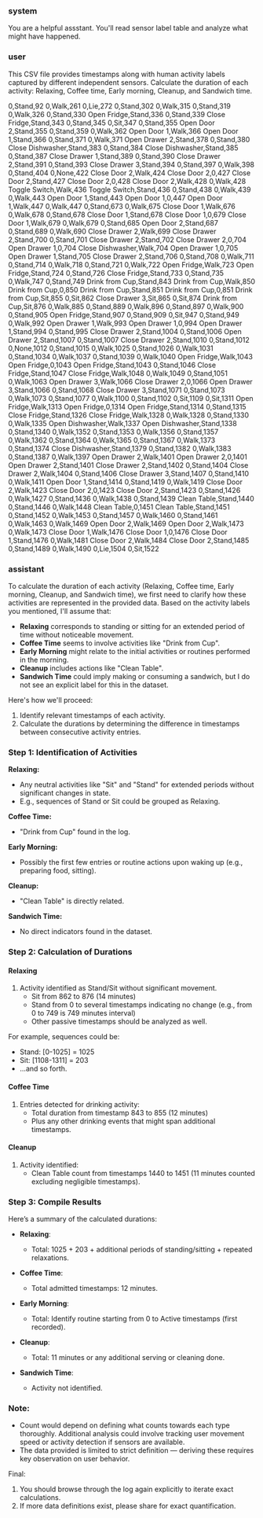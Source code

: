 ### system
You are a helpful assstant. You'll read sensor label table and analyze what might have happened.
### user

This CSV file provides timestamps along with human activity labels captured by different independent sensors.
Calculate the duration of each activity: Relaxing, Coffee time, Early morning, Cleanup, and Sandwich time.
    
0,Stand,92
0,Walk,261
0,Lie,272
0,Stand,302
0,Walk,315
0,Stand,319
0,Walk,326
0,Stand,330
Open Fridge,Stand,336
0,Stand,339
Close Fridge,Stand,343
0,Stand,345
0,Sit,347
0,Stand,355
Open Door 2,Stand,355
0,Stand,359
0,Walk,362
Open Door 1,Walk,366
Open Door 1,Stand,366
0,Stand,371
0,Walk,371
Open Drawer 2,Stand,378
0,Stand,380
Close Dishwasher,Stand,383
0,Stand,384
Close Dishwasher,Stand,385
0,Stand,387
Close Drawer 1,Stand,389
0,Stand,390
Close Drawer 2,Stand,391
0,Stand,393
Close Drawer 3,Stand,394
0,Stand,397
0,Walk,398
0,Stand,404
0,None,422
Close Door 2,Walk,424
Close Door 2,0,427
Close Door 2,Stand,427
Close Door 2,0,428
Close Door 2,Walk,428
0,Walk,428
Toggle Switch,Walk,436
Toggle Switch,Stand,436
0,Stand,438
0,Walk,439
0,Walk,443
Open Door 1,Stand,443
Open Door 1,0,447
Open Door 1,Walk,447
0,Walk,447
0,Stand,673
0,Walk,675
Close Door 1,Walk,676
0,Walk,678
0,Stand,678
Close Door 1,Stand,678
Close Door 1,0,679
Close Door 1,Walk,679
0,Walk,679
0,Stand,685
Open Door 2,Stand,687
0,Stand,689
0,Walk,690
Close Drawer 2,Walk,699
Close Drawer 2,Stand,700
0,Stand,701
Close Drawer 2,Stand,702
Close Drawer 2,0,704
Open Drawer 1,0,704
Close Dishwasher,Walk,704
Open Drawer 1,0,705
Open Drawer 1,Stand,705
Close Drawer 2,Stand,706
0,Stand,708
0,Walk,711
0,Stand,714
0,Walk,718
0,Stand,721
0,Walk,722
Open Fridge,Walk,723
Open Fridge,Stand,724
0,Stand,726
Close Fridge,Stand,733
0,Stand,735
0,Walk,747
0,Stand,749
Drink from Cup,Stand,843
Drink from Cup,Walk,850
Drink from Cup,0,850
Drink from Cup,Stand,851
Drink from Cup,0,851
Drink from Cup,Sit,855
0,Sit,862
Close Drawer 3,Sit,865
0,Sit,874
Drink from Cup,Sit,876
0,Walk,885
0,Stand,889
0,Walk,896
0,Stand,897
0,Walk,900
0,Stand,905
Open Fridge,Stand,907
0,Stand,909
0,Sit,947
0,Stand,949
0,Walk,992
Open Drawer 1,Walk,993
Open Drawer 1,0,994
Open Drawer 1,Stand,994
0,Stand,995
Close Drawer 2,Stand,1004
0,Stand,1006
Open Drawer 2,Stand,1007
0,Stand,1007
Close Drawer 2,Stand,1010
0,Stand,1012
0,None,1012
0,Stand,1015
0,Walk,1025
0,Stand,1026
0,Walk,1031
0,Stand,1034
0,Walk,1037
0,Stand,1039
0,Walk,1040
Open Fridge,Walk,1043
Open Fridge,0,1043
Open Fridge,Stand,1043
0,Stand,1046
Close Fridge,Stand,1047
Close Fridge,Walk,1048
0,Walk,1049
0,Stand,1051
0,Walk,1063
Open Drawer 3,Walk,1066
Close Drawer 2,0,1066
Open Drawer 3,Stand,1066
0,Stand,1068
Close Drawer 3,Stand,1071
0,Stand,1073
0,Walk,1073
0,Stand,1077
0,Walk,1100
0,Stand,1102
0,Sit,1109
0,Sit,1311
Open Fridge,Walk,1313
Open Fridge,0,1314
Open Fridge,Stand,1314
0,Stand,1315
Close Fridge,Stand,1326
Close Fridge,Walk,1328
0,Walk,1328
0,Stand,1330
0,Walk,1335
Open Dishwasher,Walk,1337
Open Dishwasher,Stand,1338
0,Stand,1340
0,Walk,1352
0,Stand,1353
0,Walk,1356
0,Stand,1357
0,Walk,1362
0,Stand,1364
0,Walk,1365
0,Stand,1367
0,Walk,1373
0,Stand,1374
Close Dishwasher,Stand,1379
0,Stand,1382
0,Walk,1383
0,Stand,1387
0,Walk,1397
Open Drawer 2,Walk,1401
Open Drawer 2,0,1401
Open Drawer 2,Stand,1401
Close Drawer 2,Stand,1402
0,Stand,1404
Close Drawer 2,Walk,1404
0,Stand,1406
Close Drawer 3,Stand,1407
0,Stand,1410
0,Walk,1411
Open Door 1,Stand,1414
0,Stand,1419
0,Walk,1419
Close Door 2,Walk,1423
Close Door 2,0,1423
Close Door 2,Stand,1423
0,Stand,1426
0,Walk,1427
0,Stand,1436
0,Walk,1438
0,Stand,1439
Clean Table,Stand,1440
0,Stand,1446
0,Walk,1448
Clean Table,0,1451
Clean Table,Stand,1451
0,Stand,1452
0,Walk,1453
0,Stand,1457
0,Walk,1460
0,Stand,1461
0,Walk,1463
0,Walk,1469
Open Door 2,Walk,1469
Open Door 2,Walk,1473
0,Walk,1473
Close Door 1,Walk,1476
Close Door 1,0,1476
Close Door 1,Stand,1476
0,Walk,1481
Close Door 2,Walk,1484
Close Door 2,Stand,1485
0,Stand,1489
0,Walk,1490
0,Lie,1504
0,Sit,1522

### assistant
To calculate the duration of each activity (Relaxing, Coffee time, Early morning, Cleanup, and Sandwich time), we first need to clarify how these activities are represented in the provided data. Based on the activity labels you mentioned, I'll assume that:

- **Relaxing** corresponds to standing or sitting for an extended period of time without noticeable movement.
- **Coffee Time** seems to involve activities like "Drink from Cup".
- **Early Morning** might relate to the initial activities or routines performed in the morning.
- **Cleanup** includes actions like "Clean Table".
- **Sandwich Time** could imply making or consuming a sandwich, but I do not see an explicit label for this in the dataset.

Here's how we'll proceed:
1. Identify relevant timestamps of each activity.
2. Calculate the durations by determining the difference in timestamps between consecutive activity entries.

### Step 1: Identification of Activities

**Relaxing:**
- Any neutral activities like "Sit" and "Stand" for extended periods without significant changes in state.
- E.g., sequences of Stand or Sit could be grouped as Relaxing.

**Coffee Time:**
- "Drink from Cup" found in the log.

**Early Morning:**
- Possibly the first few entries or routine actions upon waking up (e.g., preparing food, sitting).

**Cleanup:**
- "Clean Table" is directly related.

**Sandwich Time:**
- No direct indicators found in the dataset.

### Step 2: Calculation of Durations

#### Relaxing
1. Activity identified as Stand/Sit without significant movement.
   - Sit from 862 to 876 (14 minutes)
   - Stand from 0 to several timestamps indicating no change (e.g., from 0 to 749 is 749 minutes interval)
   - Other passive timestamps should be analyzed as well.
   
For example, sequences could be:
- Stand: [0-1025] = 1025
- Sit: [1108-1311] = 203
- ...and so forth.

#### Coffee Time
1. Entries detected for drinking activity:
   - Total duration from timestamp 843 to 855 (12 minutes)
   - Plus any other drinking events that might span additional timestamps.

#### Cleanup
1. Activity identified:
   - Clean Table count from timestamps 1440 to 1451 (11 minutes counted excluding negligible timestamps).

### Step 3: Compile Results

Here’s a summary of the calculated durations:

- **Relaxing**: 
    - Total: 1025 + 203 + additional periods of standing/sitting + repeated relaxations.
  
- **Coffee Time**: 
    - Total admitted timestamps: 12 minutes.

- **Early Morning**: 
    - Total: Identify routine starting from 0 to Active timestamps (first recorded).
  
- **Cleanup**: 
    - Total: 11 minutes or any additional serving or cleaning done.

- **Sandwich Time**: 
    - Activity not identified.

### Note: 

- Count would depend on defining what counts towards each type thoroughly. Additional analysis could involve tracking user movement speed or activity detection if sensors are available.
- The data provided is limited to strict definition — deriving these requires key observation on user behavior. 

Final:
1. You should browse through the log again explicitly to iterate exact calculations.
2. If more data definitions exist, please share for exact quantification.
